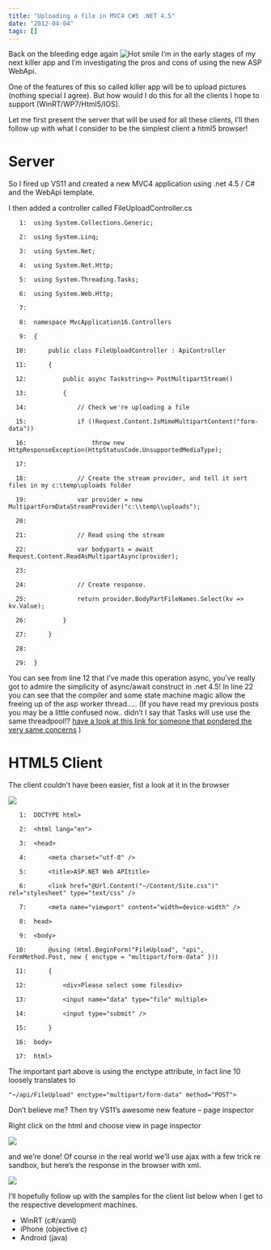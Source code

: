 ```yaml
---
title: "Uploading a file in MVC4 C#5 .NET 4.5"
date: "2012-04-04"
tags: []
---
```


Back on the bleeding edge again ![Hot smile](./image.axd?picture=wlEmoticon-hotsmile_2.png) I’m in the early stages of my next killer app and I’m investigating the pros and cons of using the new ASP WebApi.

One of the features of this so called killer app will be to upload pictures (nothing special I agree). But how would I do this for all the clients I hope to support (WinRT/WP7/Html5/IOS).

Let me first present the server that will be used for all these clients, I’ll then follow up with what I consider to be the simplest client a html5 browser!

# Server

So I fired up VS11 and created a new MVC4 application using .net 4.5 / C# and the WebApi template.

I then added a controller called FileUploadController.cs

       1:  using System.Collections.Generic;

       2:  using System.Linq;

       3:  using System.Net;

       4:  using System.Net.Http;

       5:  using System.Threading.Tasks;

       6:  using System.Web.Http;

       7:   

       8:  namespace MvcApplication16.Controllers

       9:  {

      10:      public class FileUploadController : ApiController

      11:      {

      12:          public async Taskstring>> PostMultipartStream()

      13:          {

      14:              // Check we're uploading a file

      15:              if (!Request.Content.IsMimeMultipartContent("form-data"))

      16:                  throw new HttpResponseException(HttpStatusCode.UnsupportedMediaType);

      17:

      18:              // Create the stream provider, and tell it sort files in my c:\temp\uploads folder

      19:              var provider = new MultipartFormDataStreamProvider("c:\\temp\\uploads");

      20:   

      21:              // Read using the stream

      22:              var bodyparts = await Request.Content.ReadAsMultipartAsync(provider);

      23:

      24:              // Create response.

      25:              return provider.BodyPartFileNames.Select(kv => kv.Value);

      26:          }

      27:      }

      28:

      29:  }

You can see from line 12 that I’ve made this operation async, you’ve really got to admire the simplicity of async/await construct in .net 4.5! In line 22 you can see that the compiler and some state machine magic allow the freeing up of the asp worker thread….. (If you have read my previous posts you may be a little confused now.. didn’t I say that Tasks will use use the same threadpool!? [have a look at this link for someone that pondered the very same concerns](http://stackoverflow.com/questions/9772998/mvc-4-web-api-returning-tasks-from-actions) )

# HTML5 Client

The client couldn’t have been easier, fist a look at it in the browser

![](/images/./image.axd?picture=image_thumb_173.png)

       1:  DOCTYPE html>

       2:  <html lang="en">

       3:  <head>

       4:      <meta charset="utf-8" />

       5:      <title>ASP.NET Web APItitle>

       6:      <link href="@Url.Content("~/Content/Site.css")" rel="stylesheet" type="text/css" />

       7:      <meta name="viewport" content="width=device-width" />

       8:  head>

       9:  <body>

      10:      @using (Html.BeginForm("FileUpload", "api", FormMethod.Post, new { enctype = "multipart/form-data" }))

      11:      {

      12:          <div>Please select some filesdiv>

      13:          <input name="data" type="file" multiple>

      14:          <input type="submit" />

      15:      }

      16:  body>

      17:  html>

The important part above is using the enctype attribute, in fact line 10 loosely translates to

    "~/api/FileUpload" enctype="multipart/form-data" method="POST">

Don’t believe me? Then try VS11’s awesome new feature – page inspector

Right click on the html and choose view in page inspector

![](/images/./image.axd?picture=image_thumb_175.png)

and we’re done! Of course in the real world we’ll use ajax with a few trick re sandbox, but here’s the response in the browser with xml.

![](/images/./image.axd?picture=image_thumb_174.png)

I’ll hopefully follow up with the samples for the client list below when I get to the respective development machines.

- WinRT (c#/xaml)
- iPhone (objective c)
- Android (java)

